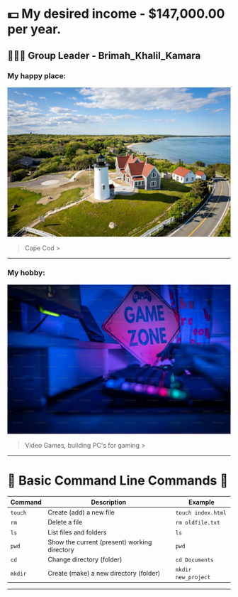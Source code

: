 # 💵 My desired income - $147,000.00 per year.

## 🧔🏾‍♂️ Group Leader - Brimah_Khalil_Kamara

### My happy place:
<img src="./img/capecod.jpg" alt="cape cod" width="800"/>

> Cape Cod >

---

### My hobby:
<img src="./img/hobby.jpg" alt="video games" width="800"/>

> Video Games, building PC's for gaming >

---

# 🧭 Basic Command Line Commands 🧭

| Command | Description                                  | Example             |
| ------- | -------------------------------------------- | ------------------- |
| `touch` | Create (add) a new file                      | `touch index.html`  |
| `rm`    | Delete a file                                | `rm oldfile.txt`    |
| `ls`    | List files and folders                       | `ls`                |
| `pwd`   | Show the current (present) working directory | `pwd`               |
| `cd`    | Change directory (folder)                    | `cd Documents`      |
| `mkdir` | Create (make) a new directory (folder)       | `mkdir new_project` |

---